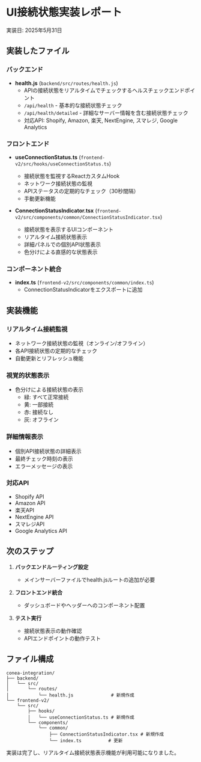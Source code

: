 # UI接続状態実装レポート

実装日: 2025年5月31日

## 実装したファイル

### バックエンド
- **health.js** (`backend/src/routes/health.js`)
  - APIの接続状態をリアルタイムでチェックするヘルスチェックエンドポイント
  - `/api/health` - 基本的な接続状態チェック
  - `/api/health/detailed` - 詳細なサーバー情報を含む接続状態チェック
  - 対応API: Shopify, Amazon, 楽天, NextEngine, スマレジ, Google Analytics

### フロントエンド
- **useConnectionStatus.ts** (`frontend-v2/src/hooks/useConnectionStatus.ts`)
  - 接続状態を監視するReactカスタムHook
  - ネットワーク接続状態の監視
  - APIステータスの定期的なチェック（30秒間隔）
  - 手動更新機能

- **ConnectionStatusIndicator.tsx** (`frontend-v2/src/components/common/ConnectionStatusIndicator.tsx`)
  - 接続状態を表示するUIコンポーネント
  - リアルタイム接続状態表示
  - 詳細パネルでの個別API状態表示
  - 色分けによる直感的な状態表示

### コンポーネント統合
- **index.ts** (`frontend-v2/src/components/common/index.ts`)
  - ConnectionStatusIndicatorをエクスポートに追加

## 実装機能

### リアルタイム接続監視
- ネットワーク接続状態の監視（オンライン/オフライン）
- 各API接続状態の定期的なチェック
- 自動更新とリフレッシュ機能

### 視覚的状態表示
- 色分けによる接続状態の表示
  - 緑: すべて正常接続
  - 黄: 一部接続
  - 赤: 接続なし
  - 灰: オフライン

### 詳細情報表示
- 個別API接続状態の詳細表示
- 最終チェック時刻の表示
- エラーメッセージの表示

### 対応API
- Shopify API
- Amazon API  
- 楽天API
- NextEngine API
- スマレジAPI
- Google Analytics API

## 次のステップ

1. **バックエンドルーティング設定**
   - メインサーバーファイルでhealth.jsルートの追加が必要

2. **フロントエンド統合**
   - ダッシュボードやヘッダーへのコンポーネント配置

3. **テスト実行**
   - 接続状態表示の動作確認
   - APIエンドポイントの動作テスト

## ファイル構成
```
conea-integration/
├── backend/
│   └── src/
│       └── routes/
│           └── health.js              # 新規作成
└── frontend-v2/
    └── src/
        ├── hooks/
        │   └── useConnectionStatus.ts # 新規作成
        └── components/
            └── common/
                ├── ConnectionStatusIndicator.tsx # 新規作成
                └── index.ts          # 更新
```

実装は完了し、リアルタイム接続状態表示機能が利用可能になりました。